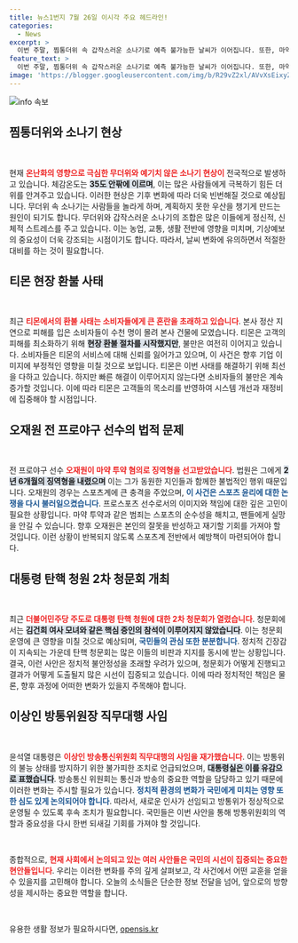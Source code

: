 ```yaml
---
title: 뉴스1번지 7월 26일 이시각 주요 헤드라인!
categories:
  - News
excerpt: >
  이번 주말, 찜통더위 속 갑작스러운 소나기로 예측 불가능한 날씨가 이어집니다. 또한, 마약 혐의로 전 프로야구 선수 오재원에게 징역형이 선고되며 충격을 주고 있습니다. 지금 바로 클릭해 자세한 소식 확인하세요!
feature_text: >
  이번 주말, 찜통더위 속 갑작스러운 소나기로 예측 불가능한 날씨가 이어집니다. 또한, 마약 혐의로 전 프로야구 선수 오재원에게 징역형이 선고되며 충격을 주고 있습니다. 지금 바로 클릭해 자세한 소식 확인하세요!
image: 'https://blogger.googleusercontent.com/img/b/R29vZ2xl/AVvXsEixyZcFfHzMRdzZMjFBmAUKJYCLCGyLL1o632UiGVXcaFdKo_bkvkuCioo0uUKlGfBVcT3P84aROyZIXSBEx3Aw5nCQ3pTgDom1WDC4m8eifvWiAmWEEVb4x6G_l8C0QH225ldMjyaFvpxGEBGNO37VmDTDMHGhJPq73UglMfDca1-0aw/s1600/blogspot.png'
---
```


<p><img src="https://blogger.googleusercontent.com/img/b/R29vZ2xl/AVvXsEixyZcFfHzMRdzZMjFBmAUKJYCLCGyLL1o632UiGVXcaFdKo_bkvkuCioo0uUKlGfBVcT3P84aROyZIXSBEx3Aw5nCQ3pTgDom1WDC4m8eifvWiAmWEEVb4x6G_l8C0QH225ldMjyaFvpxGEBGNO37VmDTDMHGhJPq73UglMfDca1-0aw/s1600/blogspot.png" alt="info 속보" /></p>

<h2 data-ke-size="size26">찜통더위와 소나기 현상</h2>

<p data-ke-size="size16">&nbsp;</p>

<p>현재 <b><span style="color: #ee2323;">온난화의 영향으로 극심한 무더위와 예기치 않은 소나기 현상이</span></b> 전국적으로 발생하고 있습니다. 체감온도는 <b><span style="background-color: #21538527;">35도 안팎에 이르며</span></b>, 이는 많은 사람들에게 극복하기 힘든 더위를 안겨주고 있습니다. 이러한 현상은 기후 변화에 따라 더욱 빈번해질 것으로 예상됩니다. 무더위 속 소나기는 사람들을 놀라게 하며, 계획하지 못한 우산을 챙기게 만드는 원인이 되기도 합니다. 무더위와 갑작스러운 소나기의 조합은 많은 이들에게 정신적, 신체적 스트레스를 주고 있습니다. 이는 농업, 교통, 생활 전반에 영향을 미치며, 기상예보의 중요성이 더욱 강조되는 시점이기도 합니다. 따라서, 날씨 변화에 유의하면서 적절한 대비를 하는 것이 필요합니다. </p>

<h2 data-ke-size="size26">티몬 현장 환불 사태</h2>

<p data-ke-size="size16">&nbsp;</p>

<p>최근 <b><span style="color: #ee2323;">티몬에서의 환불 사태는 소비자들에게 큰 혼란을 초래하고 있습니다</span></b>. 본사 정산 지연으로 피해를 입은 소비자들이 수천 명이 몰려 본사 건물에 모였습니다. 티몬은 고객의 피해를 최소화하기 위해 <b><span style="background-color: #21538527;">현장 환불 절차를 시작했지만</span></b>, 불만은 여전히 이어지고 있습니다. 소비자들은 티몬의 서비스에 대해 신뢰를 잃어가고 있으며, 이 사건은 향후 기업 이미지에 부정적인 영향을 미칠 것으로 보입니다. 티몬은 이번 사태를 해결하기 위해 최선을 다하고 있습니다. 하지만 빠른 해결이 이루어지지 않는다면 소비자들의 불만은 계속 증가할 것입니다. 이에 따라 티몬은 고객들의 목소리를 반영하여 시스템 개선과 재정비에 집중해야 할 시점입니다.</p>

<h2 data-ke-size="size26">오재원 전 프로야구 선수의 법적 문제</h2>

<p data-ke-size="size16">&nbsp;</p>

<p>전 프로야구 선수 <b><span style="color: #ee2323;">오재원이 마약 투약 혐의로 징역형을 선고받았습니다</span></b>. 법원은 그에게 <b><span style="background-color: #21538527;">2년 6개월의 징역형을 내렸으며</span></b> 이는 그가 동원한 지인들과 함께한 불법적인 행위 때문입니다. 오재원의 경우는 스포츠계에 큰 충격을 주었으며, <b><span style="color: #1a5490;">이 사건은 스포츠 윤리에 대한 논쟁을 다시 불러일으켰습니다</span></b>. 프로스포츠 선수로서의 이미지와 책임에 대한 깊은 고민이 필요한 상황입니다. 마약 투약과 같은 범죄는 스포츠의 순수성을 해치고, 팬들에게 실망을 안길 수 있습니다. 향후 오재원은 본인의 잘못을 반성하고 재기할 기회를 가져야 할 것입니다. 이런 상황이 반복되지 않도록 스포츠계 전반에서 예방책이 마련되어야 합니다.</p>

<h2 data-ke-size="size26">대통령 탄핵 청원 2차 청문회 개최</h2>

<p data-ke-size="size16">&nbsp;</p>

<p>최근 <b><span style="color: #ee2323;">더불어민주당 주도로 대통령 탄핵 청원에 대한 2차 청문회가 열렸습니다</span></b>. 청문회에서는 <b><span style="background-color: #21538527;">김건희 여사 모녀와 같은 핵심 증인의 참석이 이루어지지 않았습니다</span></b>. 이는 청문회 운영에 큰 영향을 미칠 것으로 예상되며, <b><span style="color: #1a5490;">국민들의 관심 또한 분분합니다</span></b>. 정치적 긴장감이 지속되는 가운데 탄핵 청문회는 많은 이들의 비판과 지지를 동시에 받는 상황입니다. 결국, 이런 사안은 정치적 불안정성을 초래할 우려가 있으며, 청문회가 어떻게 진행되고 결과가 어떻게 도출될지 많은 시선이 집중되고 있습니다. 이에 따라 정치적인 책임은 물론, 향후 과정에 어떠한 변화가 있을지 주목해야 합니다.</p>

<h2 data-ke-size="size26">이상인 방통위원장 직무대행 사임</h2>

<p data-ke-size="size16">&nbsp;</p>

<p>윤석열 대통령은 <b><span style="color: #ee2323;">이상인 방송통신위원회 직무대행의 사임을 재가했습니다</span></b>. 이는 방통위의 불능 상태를 방지하기 위한 불가피한 조치로 언급되었으며, <b><span style="background-color: #21538527;">대통령실은 이를 유감으로 표했습니다</span></b>. 방송통신 위원회는 통신과 방송의 중요한 역할을 담당하고 있기 때문에 이러한 변화는 주시할 필요가 있습니다. <b><span style="color: #1a5490;">정치적 환경의 변화가 국민에게 미치는 영향 또한 심도 있게 논의되어야 합니다</span></b>. 따라서, 새로운 인사가 선임되고 방통위가 정상적으로 운영될 수 있도록 후속 조치가 필요합니다. 국민들은 이번 사안을 통해 방통위원회의 역할과 중요성을 다시 한번 되새길 기회를 가져야 할 것입니다. </p>

<p data-ke-size="size16">&nbsp;</p>

<p>종합적으로, <b><span style="color: #ee2323;">현재 사회에서 논의되고 있는 여러 사안들은 국민의 시선이 집중되는 중요한 현안들입니다</span></b>. 우리는 이러한 변화를 주의 깊게 살펴보고, 각 사건에서 어떤 교훈을 얻을 수 있을지를 고민해야 합니다. 오늘의 소식들은 단순한 정보 전달을 넘어, 앞으로의 방향성을 제시하는 중요한 역할을 합니다. </p>

<p data-ke-size="size16">&nbsp;</p>
유용한 생활 정보가 필요하시다면, <a href="https://opensis.kr" rel="dofollow">opensis.kr</a>


